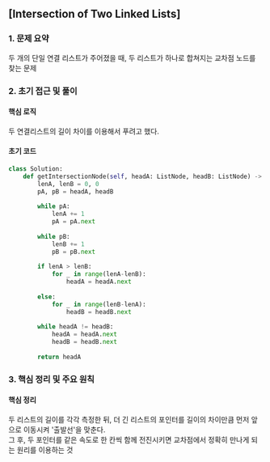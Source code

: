 ## [Intersection of Two Linked Lists]

### 1. 문제 요약
두 개의 단일 연결 리스트가 주어졌을 때, 두 리스트가 하나로 합쳐지는 교차점 노드를 찾는 문제

### 2. 초기 접근 및 풀이

#### 핵심 로직

두 연결리스트의 길이 차이를 이용해서 푸려고 했다.

#### 초기 코드
```python
class Solution:
    def getIntersectionNode(self, headA: ListNode, headB: ListNode) -> Optional[ListNode]:
        lenA, lenB = 0, 0
        pA, pB = headA, headB
        
        while pA:
            lenA += 1
            pA = pA.next
            
        while pB:
            lenB += 1
            pB = pB.next
            
        if lenA > lenB:
            for _ in range(lenA-lenB):
                headA = headA.next
                
        else:
            for _ in range(lenB-lenA):
                headB = headB.next
                
        while headA != headB:
            headA = headA.next
            headB = headB.next
            
        return headA
```


### 3. 핵심 정리 및 주요 원칙

#### 핵심 정리
두 리스트의 길이를 각각 측정한 뒤, 더 긴 리스트의 포인터를 길이의 차이만큼 먼저 앞으로 이동시켜 '출발선'을 맞춘다.  
그 후, 두 포인터를 같은 속도로 한 칸씩 함께 전진시키면 교차점에서 정확히 만나게 되는 원리를 이용하는 것
